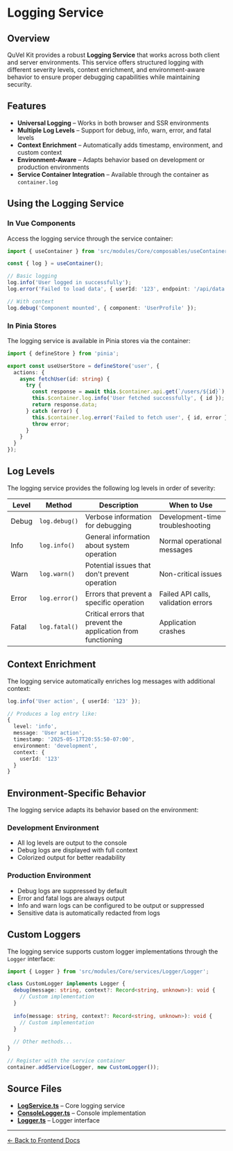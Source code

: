 # Logging Service

## Overview

QuVel Kit provides a robust **Logging Service** that works across both client and server environments. This service offers structured logging with different severity levels, context enrichment, and environment-aware behavior to ensure proper debugging capabilities while maintaining security.

## Features

- **Universal Logging** – Works in both browser and SSR environments
- **Multiple Log Levels** – Support for debug, info, warn, error, and fatal levels
- **Context Enrichment** – Automatically adds timestamp, environment, and custom context
- **Environment-Aware** – Adapts behavior based on development or production environments
- **Service Container Integration** – Available through the container as `container.log`

## Using the Logging Service

### In Vue Components

Access the logging service through the service container:

```ts
import { useContainer } from 'src/modules/Core/composables/useContainer';

const { log } = useContainer();

// Basic logging
log.info('User logged in successfully');
log.error('Failed to load data', { userId: '123', endpoint: '/api/data' });

// With context
log.debug('Component mounted', { component: 'UserProfile' });
```

### In Pinia Stores

The logging service is available in Pinia stores via the container:

```ts
import { defineStore } from 'pinia';

export const useUserStore = defineStore('user', {
  actions: {
    async fetchUser(id: string) {
      try {
        const response = await this.$container.api.get(`/users/${id}`);
        this.$container.log.info('User fetched successfully', { id });
        return response.data;
      } catch (error) {
        this.$container.log.error('Failed to fetch user', { id, error });
        throw error;
      }
    }
  }
});
```

## Log Levels

The logging service provides the following log levels in order of severity:

| Level | Method | Description | When to Use |
|-------|--------|-------------|------------|
| Debug | `log.debug()` | Verbose information for debugging | Development-time troubleshooting |
| Info | `log.info()` | General information about system operation | Normal operational messages |
| Warn | `log.warn()` | Potential issues that don't prevent operation | Non-critical issues |
| Error | `log.error()` | Errors that prevent a specific operation | Failed API calls, validation errors |
| Fatal | `log.fatal()` | Critical errors that prevent the application from functioning | Application crashes |

## Context Enrichment

The logging service automatically enriches log messages with additional context:

```ts
log.info('User action', { userId: '123' });

// Produces a log entry like:
{
  level: 'info',
  message: 'User action',
  timestamp: '2025-05-17T20:55:50-07:00',
  environment: 'development',
  context: {
    userId: '123'
  }
}
```

## Environment-Specific Behavior

The logging service adapts its behavior based on the environment:

### Development Environment

- All log levels are output to the console
- Debug logs are displayed with full context
- Colorized output for better readability

### Production Environment

- Debug logs are suppressed by default
- Error and fatal logs are always output
- Info and warn logs can be configured to be output or suppressed
- Sensitive data is automatically redacted from logs

## Custom Loggers

The logging service supports custom logger implementations through the `Logger` interface:

```ts
import { Logger } from 'src/modules/Core/services/Logger/Logger';

class CustomLogger implements Logger {
  debug(message: string, context?: Record<string, unknown>): void {
    // Custom implementation
  }
  
  info(message: string, context?: Record<string, unknown>): void {
    // Custom implementation
  }
  
  // Other methods...
}

// Register with the service container
container.addService(Logger, new CustomLogger());
```

## Source Files

- **[LogService.ts](../../frontend/src/modules/Core/services/LogService.ts)** – Core logging service
- **[ConsoleLogger.ts](../../frontend/src/modules/Core/services/Logger/ConsoleLogger.ts)** – Console implementation
- **[Logger.ts](../../frontend/src/modules/Core/services/Logger/Logger.ts)** – Logger interface

---

[← Back to Frontend Docs](./README.md)
